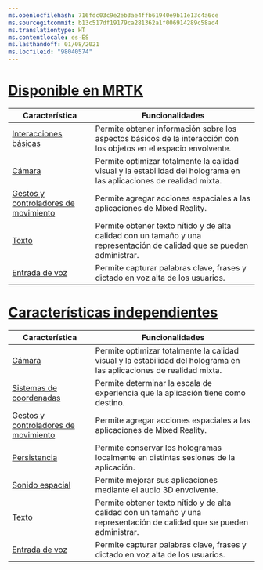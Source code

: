 ```yaml
---
ms.openlocfilehash: 716fdc03c9e2eb3ae4ffb61940e9b11e13c4a6ce
ms.sourcegitcommit: b13c517df19179ca281362a1f006914289c58ad4
ms.translationtype: HT
ms.contentlocale: es-ES
ms.lasthandoff: 01/08/2021
ms.locfileid: "98040574"
---
```

# <a name="available-in-mrtk"></a>[Disponible en MRTK](#tab/mrtk)

|  Característica  |  Funcionalidades  |
| --- | --- |
| [Interacciones básicas](../unity/mrtk-101.md) | Permite obtener información sobre los aspectos básicos de la interacción con los objetos en el espacio envolvente. |
| [Cámara](../unity/camera-in-unity.md) | Permite optimizar totalmente la calidad visual y la estabilidad del holograma en las aplicaciones de realidad mixta. |
| [Gestos y controladores de movimiento](../unity/gestures-and-motion-controllers-in-unity.md) | Permite agregar acciones espaciales a las aplicaciones de Mixed Reality. |
| [Texto](../unity/text-in-unity.md) | Permite obtener texto nítido y de alta calidad con un tamaño y una representación de calidad que se pueden administrar. |
| [Entrada de voz](../unity/voice-input-in-unity.md) | Permite capturar palabras clave, frases y dictado en voz alta de los usuarios.|

# <a name="standalone-features"></a>[Características independientes](#tab/standalone)

|  Característica  |  Funcionalidades  |
| --- | --- |
| [Cámara](../unity/camera-in-unity.md) | Permite optimizar totalmente la calidad visual y la estabilidad del holograma en las aplicaciones de realidad mixta. |
| [Sistemas de coordenadas](../unity/coordinate-systems-in-unity.md) | Permite determinar la escala de experiencia que la aplicación tiene como destino. |
| [Gestos y controladores de movimiento](../unity/gestures-and-motion-controllers-in-unity.md) | Permite agregar acciones espaciales a las aplicaciones de Mixed Reality. |
| [Persistencia](../unity/persistence-in-unity.md) | Permite conservar los hologramas localmente en distintas sesiones de la aplicación. |
| [Sonido espacial](../unity/spatial-sound-in-unity.md) | Permite mejorar sus aplicaciones mediante el audio 3D envolvente. |
| [Texto](../unity/text-in-unity.md) | Permite obtener texto nítido y de alta calidad con un tamaño y una representación de calidad que se pueden administrar. |
| [Entrada de voz](../unity/voice-input-in-unity.md) | Permite capturar palabras clave, frases y dictado en voz alta de los usuarios.|


